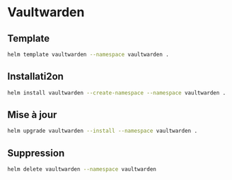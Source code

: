 # Vaultwarden

## Template

````bash
helm template vaultwarden --namespace vaultwarden .
````

## Installati2on

````bash
helm install vaultwarden --create-namespace --namespace vaultwarden .
````

## Mise à jour

````bash
helm upgrade vaultwarden --install --namespace vaultwarden .
````

## Suppression

````bash
helm delete vaultwarden --namespace vaultwarden 
````